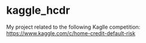 # kaggle_hcdr
My project related to the following Kaglle competition:
https://www.kaggle.com/c/home-credit-default-risk
